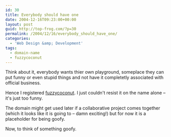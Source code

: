 ```yaml
---
id: 30
title: Everybody should have one
date: 2004-12-16T09:23:00+00:00
layout: post
guid: http://top-frog.com/?p=30
permalink: /2004/12/16/everybody_should_have_one/
categories:
  - 'Web Design &amp; Development'
tags:
  - domain-name
  - fuzzycoconut
---
```

Think about it, everybody wants thier own playground, someplace they can put funny or even stupid things and not have it completetly associated with official business.

Hence I registered [fuzzycoconut](http://fuzzycoconut.com). I just couldn't resist it on the name alone – it's just too funny.

The domain might get used later if a collaborative project comes together (which it looks like it is going to – damn exciting!) but for now it is a placeholder for being goofy.

Now, to think of something goofy.

